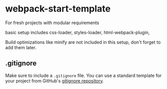 # webpack-start-template

For fresh projects with modular requirements

basic setup includes css-loader, styles-loader, html-webpack-plugin, 

Build optimizations like minify are not included in this setup, don't forget to add them later.

## .gitignore

Make sure to include a `.gitignore` file. You can use a standard template for your project from GitHub's [gitignore repository](https://github.com/github/gitignore).
